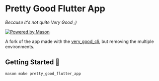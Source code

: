 # Pretty Good Flutter App
_Because it's not quite Very Good ;)_

[![Powered by Mason](https://img.shields.io/endpoint?url=https%3A%2F%2Ftinyurl.com%2Fmason-badge)](https://github.com/felangel/mason)

A fork of the app made with the [very_good_cli](https://github.com/VeryGoodOpenSource/very_good_cli), but removing the multiple environments.


## Getting Started 🚀
```sh
mason make pretty_good_flutter_app
```

[1]: https://github.com/felangel/mason
[2]: https://github.com/felangel/mason/tree/master/packages/mason_cli#readme
[3]: https://verygood.ventures/blog/code-generation-with-mason
[4]: https://youtu.be/G4PTjA6tpTU
